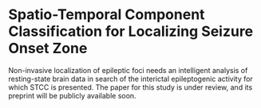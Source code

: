# Spatio-Temporal Component Classification for Localizing Seizure Onset Zone
Non-invasive localization of epileptic foci needs an intelligent analysis of resting-state brain data in search of the interictal epileptogenic activity for which STCC is presented. The paper for this study is under review, and its preprint will be publicly available soon.
